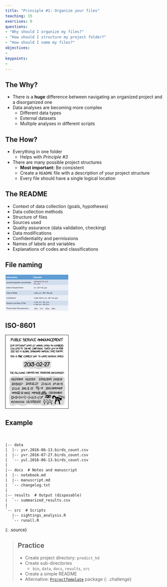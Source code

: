 ```yaml
---
title: "Principle #1: Organize your files"
teaching: 15
exercises: 0
questions:
- "Why should I organize my files?"
- "How should I structure my project folder?"
- "How should I name my files?"
objectives:
- 
keypoints:
- 
---
```



## The Why?

* There is a **huge** difference between navigating an organized project 
  and a disorganized one
* Data analyses are becoming more complex
    * Different data types
    * External datasets
    * Multiple analyses in different scripts


## The How?

* Everything in one folder
    * Helps with _Principle #3_
* There are many possible project structures
    * **Most important:** Be consistent
    * Create a `README` file with a description of your project structure
    * Every file should have a single logical location


## The README

* Context of data collection (goals, hypotheses)
* Data collection methods 
* Structure of files
* Sources used
* Quality assurance (data validation, checking)
* Data modifications
* Confidentiality and permissions
* Names of labels and variables
* Explanations of codes and classifications


## File naming

<img src="../fig/file-names.png" class="plain" style="width:40%;">


## ISO-8601

<img src="../fig/iso-8601.png" class="plain" style="width:40%;">
 

## Example

<br/>

~~~
|-- data
|  |-- yvr.2016-06-13.birds_count.csv
|  |-- yvr.2016-07-27.birds_count.csv
|  `-- yul.2016-06-13.birds_count.csv
|
|-- docs  # Notes and manuscript
|  |-- notebook.md
|  |-- manuscript.md
|  `-- changelog.txt
|
|-- results  # Output (disposable)
|  `-- summarized_results.csv
|
`-- src  # Scripts
   |-- sightings_analysis.R
   `-- runall.R
~~~
{: .source}


> ## Practice
> 
> * Create project directory: `predict_hd`
> * Create sub-directories
>     * `bin`, `data`, `docs`, `results`, `src`
> * Create a simple README
> * Alternative: [`ProjectTemplate`](http://projecttemplate.net/getting_started.html) 
>   package
{: .challenge}


